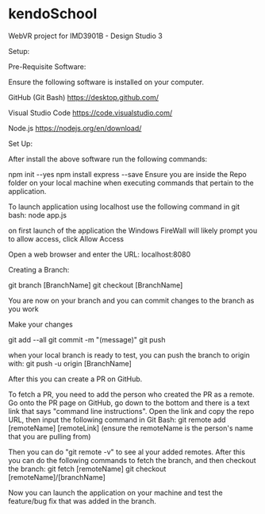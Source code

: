 # kendoSchool
WebVR project for IMD3901B - Design Studio 3

Setup:

Pre-Requisite Software:

Ensure the following software is installed on your computer.

GitHub (Git Bash) https://desktop.github.com/

Visual Studio Code https://code.visualstudio.com/

Node.js https://nodejs.org/en/download/

Set Up:

After install the above software run the following commands:

npm init --yes
npm install express --save
Ensure you are inside the Repo folder on your local machine when executing commands that pertain to the application.

To launch application using localhost use the following command in git bash: node app.js

on first launch of the application the Windows FireWall will likely prompt you to allow access, click Allow Access

Open a web browser and enter the URL: localhost:8080

Creating a Branch:

git branch [BranchName]
git checkout [BranchName]

You are now on your branch and you can commit changes to the branch as you work

Make your changes

git add --all
git commit -m "(message)"
git push

when your local branch is ready to test, you can push the branch to origin with:
git push -u origin [BranchName]

After this you can create a PR on GitHub.


To fetch a PR, you need to add the person who created the PR as a remote. Go onto the PR page on GitHub, go down to the bottom and there is a text link that says "command line instructions".  Open the link and copy the repo URL, then input the following command in Git Bash:
git remote add [remoteName] [remoteLink] (ensure the remoteName is the person's name that you are pulling from)

Then you can do "git remote -v" to see al your added remotes.
After this you can do the following commands to fetch the branch, and then checkout the branch:
git fetch [remoteName]
git checkout [remoteName]/[branchName]

Now you can launch the application on your machine and test the feature/bug fix that was added in the branch.